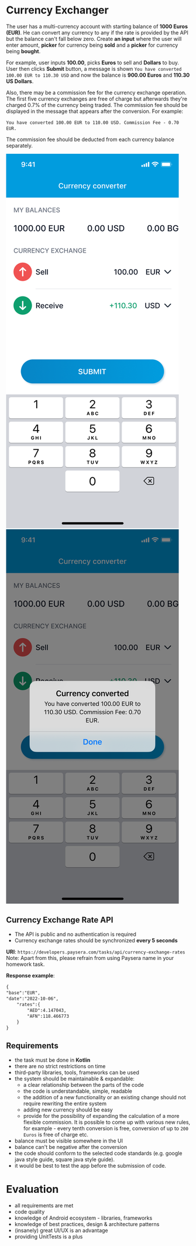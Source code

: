 # Currency Exchanger

The user has a multi-currency account with starting balance of **1000 Euros (EUR)**. He can convert any currency to any if the rate is provided by the API but the balance can't fall below zero. Create **an input** where the user will enter amount, **picker** for currency being **sold** and a **picker** for currency being **bought**.

For example, user inputs **100.00**, picks **Euros** to sell and **Dollars** to buy. User then clicks **Submit** button, a message is shown `You have converted 100.00 EUR to 110.30 USD` and now the balance is **900.00 Euros** and **110.30 US Dollars**.

Also, there may be a commission fee for the currency exchange operation. The first five currency exchanges are free of charge but afterwards they're charged 0.7% of the currency being traded. The commission fee should be displayed in the message that appears after the conversion. For example:

```
You have converted 100.00 EUR to 110.00 USD. Commission Fee - 0.70 EUR.
```

The commission fee should be deducted from each currency balance separately.

![a0b5f633-e136-440c-b2ee-2fb2952e1909.png](docs/a0b5f633-e136-440c-b2ee-2fb2952e1909.png)
![e8bc9d22-6b6a-4485-b96e-6c00ce3d9e00.png](docs/e8bc9d22-6b6a-4485-b96e-6c00ce3d9e00.png)

## Currency Exchange Rate API

- The API is public and no authentication is required
- Currency exchange rates should be synchronized **every 5 seconds**

**URI**: `https://developers.paysera.com/tasks/api/currency-exchange-rates`
Note: Apart from this, please refrain from using Paysera name in your homework task.

**Response example**:

```
{
"base":"EUR",
"date":"2022-10-06",
    "rates":{
        "AED":4.147043,
        "AFN":118.466773
    }
}
```

## Requirements
- the task must be done in **Kotlin**
- there are no strict restrictions on time
- third-party libraries, tools, frameworks can be used
- the system should be maintainable & expandable:
    - a clear relationship between the parts of the code
    - the code is understandable, simple, readable
    - the addition of a new functionality or an existing change should not require rewriting the entire system
    - adding new currency should be easy
    - provide for the possibility of expanding the calculation of a more flexible commission. It is possible to come up with various new rules, for example - every tenth conversion is free, conversion of up to `200 Euros` is free of charge etc.
- balance must be visible somewhere in the UI
- balance can't be negative after the conversion
- the code should conform to the selected code standards (e.g. google java style guide, square java style guide).
- it would be best to test the app before the submission of code.

# Evaluation

- all requirements are met
- code quality
- knowledge of Android ecosystem - libraries, frameworks
- knowledge of best practices, design & architecture patterns
- (insanely) great UI/UX is an advantage
- providing UnitTests is a plus
